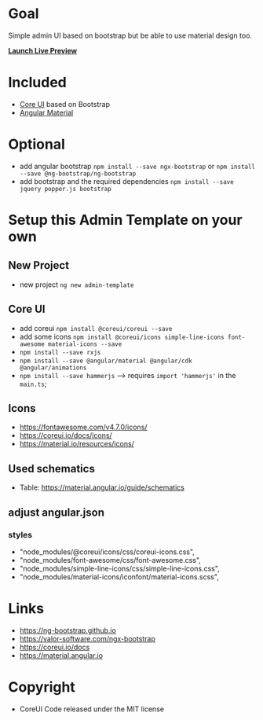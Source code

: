 # Goal
Simple admin UI based on bootstrap but be able to use material design too.

**[Launch Live Preview](https://sterlp.github.io/admin-template/)**

# Included
- [Core UI](https://coreui.io/) based on Bootstrap
- [Angular Material](https://material.angular.io/)

# Optional
- add angular bootstrap `npm install --save ngx-bootstrap` or `npm install --save @ng-bootstrap/ng-bootstrap`
- add bootstrap and the required dependencies `npm install --save jquery popper.js bootstrap`

# Setup this Admin Template on your own
## New Project
- new project `ng new admin-template`
## Core UI
- add coreui `npm install @coreui/coreui --save`
- add some icons `npm install @coreui/icons simple-line-icons font-awesome material-icons --save`
- `npm install --save rxjs`
- `npm install --save @angular/material @angular/cdk @angular/animations`
- `npm install --save hammerjs`  --> requires `import 'hammerjs'` in the `main.ts`;

## Icons
- https://fontawesome.com/v4.7.0/icons/
- https://coreui.io/docs/icons/
- https://material.io/resources/icons/

## Used schematics
- Table: https://material.angular.io/guide/schematics

## adjust angular.json
### styles
- "node_modules/@coreui/icons/css/coreui-icons.css",
- "node_modules/font-awesome/css/font-awesome.css",
- "node_modules/simple-line-icons/css/simple-line-icons.css",
- "node_modules/material-icons/iconfont/material-icons.scss",

# Links
- https://ng-bootstrap.github.io
- https://valor-software.com/ngx-bootstrap
- https://coreui.io/docs
- https://material.angular.io

# Copyright
- CoreUI Code released under the MIT license
